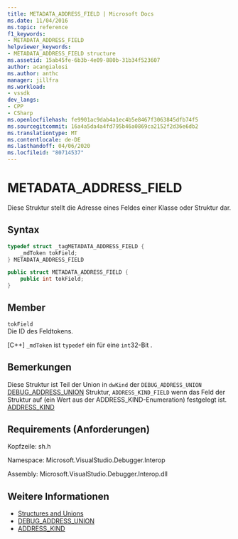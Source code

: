 ```yaml
---
title: METADATA_ADDRESS_FIELD | Microsoft Docs
ms.date: 11/04/2016
ms.topic: reference
f1_keywords:
- METADATA_ADDRESS_FIELD
helpviewer_keywords:
- METADATA_ADDRESS_FIELD structure
ms.assetid: 15ab45fe-6b3b-4e09-880b-31b34f523607
author: acangialosi
ms.author: anthc
manager: jillfra
ms.workload:
- vssdk
dev_langs:
- CPP
- CSharp
ms.openlocfilehash: fe9901ac9dab4a1ec4b5e8467f3063845dfb74f5
ms.sourcegitcommit: 16a4a5da4a4fd795b46a0869ca2152f2d36e6db2
ms.translationtype: MT
ms.contentlocale: de-DE
ms.lasthandoff: 04/06/2020
ms.locfileid: "80714537"
---
```

# <a name="metadata_address_field"></a>METADATA_ADDRESS_FIELD

Diese Struktur stellt die Adresse eines Feldes einer Klasse oder Struktur dar.

## <a name="syntax"></a>Syntax

```cpp
typedef struct _tagMETADATA_ADDRESS_FIELD {
    _mdToken tokField;
} METADATA_ADDRESS_FIELD
```

```csharp
public struct METADATA_ADDRESS_FIELD {
    public int tokField;
}
```

## <a name="members"></a>Member

`tokField`\
Die ID des Feldtokens.

[C++] `_mdToken` ist `typedef` ein für eine `int`32-Bit .

## <a name="remarks"></a>Bemerkungen

Diese Struktur ist Teil der Union in `dwKind` der `DEBUG_ADDRESS_UNION` [DEBUG_ADDRESS_UNION](../../../extensibility/debugger/reference/debug-address-union.md) Struktur, `ADDRESS_KIND_FIELD` wenn das Feld der Struktur auf (ein Wert aus der ADDRESS_KIND-Enumeration) festgelegt ist. [ADDRESS_KIND](../../../extensibility/debugger/reference/address-kind.md)

## <a name="requirements"></a>Requirements (Anforderungen)

Kopfzeile: sh.h

Namespace: Microsoft.VisualStudio.Debugger.Interop

Assembly: Microsoft.VisualStudio.Debugger.Interop.dll

## <a name="see-also"></a>Weitere Informationen

- [Structures and Unions](../../../extensibility/debugger/reference/structures-and-unions.md)
- [DEBUG_ADDRESS_UNION](../../../extensibility/debugger/reference/debug-address-union.md)
- [ADDRESS_KIND](../../../extensibility/debugger/reference/address-kind.md)
